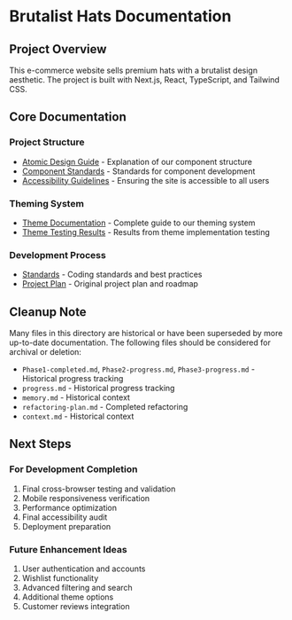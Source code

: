 # Brutalist Hats Documentation

## Project Overview
This e-commerce website sells premium hats with a brutalist design aesthetic. The project is built with Next.js, React, TypeScript, and Tailwind CSS.

## Core Documentation

### Project Structure
- [Atomic Design Guide](./atomic-design-guide.md) - Explanation of our component structure
- [Component Standards](./ComponentStandards.md) - Standards for component development
- [Accessibility Guidelines](./accessibility.md) - Ensuring the site is accessible to all users

### Theming System
- [Theme Documentation](./theme-testing/theme-documentation.md) - Complete guide to our theming system
- [Theme Testing Results](./theme-testing/theme-testing-results.md) - Results from theme implementation testing

### Development Process
- [Standards](./standards.md) - Coding standards and best practices
- [Project Plan](./Project-plan.md) - Original project plan and roadmap

## Cleanup Note
Many files in this directory are historical or have been superseded by more up-to-date documentation. The following files should be considered for archival or deletion:

- `Phase1-completed.md`, `Phase2-progress.md`, `Phase3-progress.md` - Historical progress tracking
- `progress.md` - Historical progress tracking  
- `memory.md` - Historical context
- `refactoring-plan.md` - Completed refactoring
- `context.md` - Historical context

## Next Steps

### For Development Completion
1. Final cross-browser testing and validation
2. Mobile responsiveness verification
3. Performance optimization
4. Final accessibility audit
5. Deployment preparation

### Future Enhancement Ideas
1. User authentication and accounts
2. Wishlist functionality
3. Advanced filtering and search
4. Additional theme options
5. Customer reviews integration 